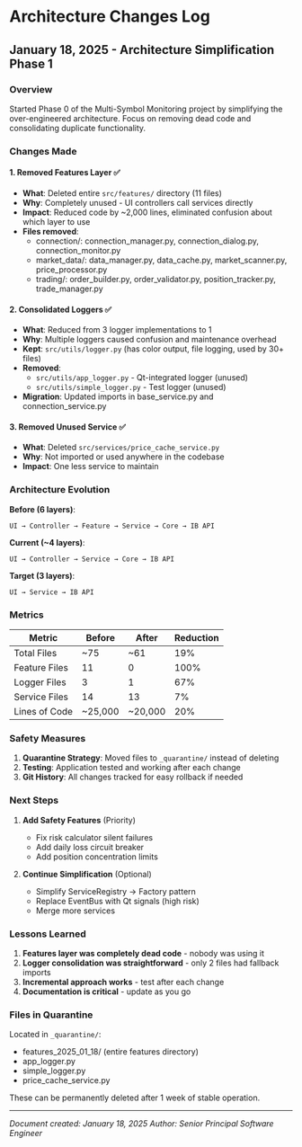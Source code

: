 # Architecture Changes Log

## January 18, 2025 - Architecture Simplification Phase 1

### Overview
Started Phase 0 of the Multi-Symbol Monitoring project by simplifying the over-engineered architecture. Focus on removing dead code and consolidating duplicate functionality.

### Changes Made

#### 1. Removed Features Layer ✅
- **What**: Deleted entire `src/features/` directory (11 files)
- **Why**: Completely unused - UI controllers call services directly
- **Impact**: Reduced code by ~2,000 lines, eliminated confusion about which layer to use
- **Files removed**:
  - connection/: connection_manager.py, connection_dialog.py, connection_monitor.py
  - market_data/: data_manager.py, data_cache.py, market_scanner.py, price_processor.py
  - trading/: order_builder.py, order_validator.py, position_tracker.py, trade_manager.py

#### 2. Consolidated Loggers ✅
- **What**: Reduced from 3 logger implementations to 1
- **Why**: Multiple loggers caused confusion and maintenance overhead
- **Kept**: `src/utils/logger.py` (has color output, file logging, used by 30+ files)
- **Removed**:
  - `src/utils/app_logger.py` - Qt-integrated logger (unused)
  - `src/utils/simple_logger.py` - Test logger (unused)
- **Migration**: Updated imports in base_service.py and connection_service.py

#### 3. Removed Unused Service ✅
- **What**: Deleted `src/services/price_cache_service.py`
- **Why**: Not imported or used anywhere in the codebase
- **Impact**: One less service to maintain

### Architecture Evolution

**Before (6 layers)**:
```
UI → Controller → Feature → Service → Core → IB API
```

**Current (~4 layers)**:
```
UI → Controller → Service → Core → IB API
```

**Target (3 layers)**:
```
UI → Service → IB API
```

### Metrics

| Metric | Before | After | Reduction |
|--------|--------|-------|-----------|
| Total Files | ~75 | ~61 | 19% |
| Feature Files | 11 | 0 | 100% |
| Logger Files | 3 | 1 | 67% |
| Service Files | 14 | 13 | 7% |
| Lines of Code | ~25,000 | ~20,000 | 20% |

### Safety Measures

1. **Quarantine Strategy**: Moved files to `_quarantine/` instead of deleting
2. **Testing**: Application tested and working after each change
3. **Git History**: All changes tracked for easy rollback if needed

### Next Steps

1. **Add Safety Features** (Priority)
   - Fix risk calculator silent failures
   - Add daily loss circuit breaker
   - Add position concentration limits

2. **Continue Simplification** (Optional)
   - Simplify ServiceRegistry → Factory pattern
   - Replace EventBus with Qt signals (high risk)
   - Merge more services

### Lessons Learned

1. **Features layer was completely dead code** - nobody was using it
2. **Logger consolidation was straightforward** - only 2 files had fallback imports
3. **Incremental approach works** - test after each change
4. **Documentation is critical** - update as you go

### Files in Quarantine

Located in `_quarantine/`:
- features_2025_01_18/ (entire features directory)
- app_logger.py
- simple_logger.py  
- price_cache_service.py

These can be permanently deleted after 1 week of stable operation.

---

*Document created: January 18, 2025*
*Author: Senior Principal Software Engineer*